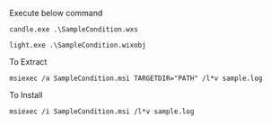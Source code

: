 Execute below command

```console
candle.exe .\SampleCondition.wxs  
```
```console
light.exe .\SampleCondition.wixobj
```
To Extract
```console
msiexec /a SampleCondition.msi TARGETDIR="PATH" /l*v sample.log
```

To Install
```console
msiexec /i SampleCondition.msi /l*v sample.log
```